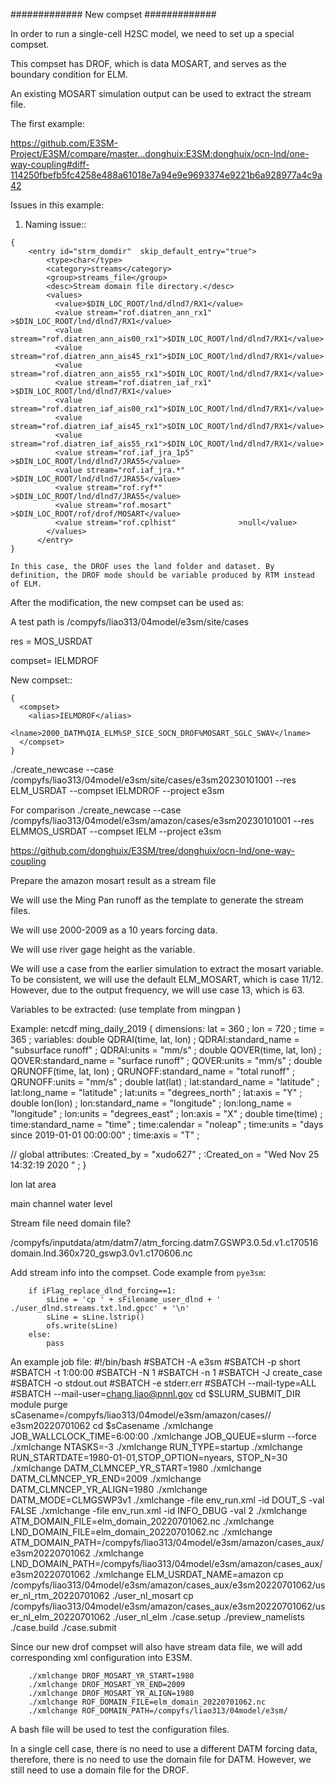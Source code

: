 #############
New compset
#############

In order to run a single-cell H2SC model, we need to set up a special compset.

This compset has DROF, which is data MOSART, and serves as the boundary condition for ELM.

An existing MOSART simulation output can be used to extract the stream file.


The first example:

https://github.com/E3SM-Project/E3SM/compare/master...donghuix:E3SM:donghuix/ocn-lnd/one-way-coupling#diff-114250fbefb5fc4258e488a61018e7a94e9e9693374e9221b6a928977a4c9a42


Issues in this example:

1. Naming issue::

```
{
    <entry id="strm_domdir"  skip_default_entry="true">
        <type>char</type>
        <category>streams</category>
        <group>streams_file</group>
        <desc>Stream domain file directory.</desc>
        <values>
          <value>$DIN_LOC_ROOT/lnd/dlnd7/RX1</value>
          <value stream="rof.diatren_ann_rx1"      >$DIN_LOC_ROOT/lnd/dlnd7/RX1</value>
          <value stream="rof.diatren_ann_ais00_rx1">$DIN_LOC_ROOT/lnd/dlnd7/RX1</value>
          <value stream="rof.diatren_ann_ais45_rx1">$DIN_LOC_ROOT/lnd/dlnd7/RX1</value>
          <value stream="rof.diatren_ann_ais55_rx1">$DIN_LOC_ROOT/lnd/dlnd7/RX1</value>
          <value stream="rof.diatren_iaf_rx1"      >$DIN_LOC_ROOT/lnd/dlnd7/RX1</value>
          <value stream="rof.diatren_iaf_ais00_rx1">$DIN_LOC_ROOT/lnd/dlnd7/RX1</value>
          <value stream="rof.diatren_iaf_ais45_rx1">$DIN_LOC_ROOT/lnd/dlnd7/RX1</value>
          <value stream="rof.diatren_iaf_ais55_rx1">$DIN_LOC_ROOT/lnd/dlnd7/RX1</value>
          <value stream="rof.iaf_jra_1p5"          >$DIN_LOC_ROOT/lnd/dlnd7/JRA55</value>
          <value stream="rof.iaf_jra.*"            >$DIN_LOC_ROOT/lnd/dlnd7/JRA55</value>
          <value stream="rof.ryf*"                 >$DIN_LOC_ROOT/lnd/dlnd7/JRA55</value>
          <value stream="rof.mosart"               >$DIN_LOC_ROOT/rof/drof/MOSART</value>
          <value stream="rof.cplhist"              >null</value>
        </values>
      </entry>
}
```

    In this case, the DROF uses the land folder and dataset. By definition, the DROF mode should be variable produced by RTM instead of ELM.


After the modification, the new compset can be used as:

A test path is /compyfs/liao313/04model/e3sm/site/cases

res = MOS_USRDAT

compset= IELMDROF

New compset::

```
{
  <compset>
    <alias>IELMDROF</alias>
    <lname>2000_DATM%QIA_ELM%SP_SICE_SOCN_DROF%MOSART_SGLC_SWAV</lname>
  </compset>
}
```


./create_newcase --case /compyfs/liao313/04model/e3sm/site/cases/e3sm20230101001  --res ELM_USRDAT --compset IELMDROF --project e3sm

For comparison
./create_newcase --case /compyfs/liao313/04model/e3sm/amazon/cases/e3sm20230101001  --res ELMMOS_USRDAT --compset IELM --project e3sm


https://github.com/donghuix/E3SM/tree/donghuix/ocn-lnd/one-way-coupling


Prepare the amazon mosart result as a stream file

We will use the Ming Pan runoff as the template to generate the stream files.

We will use 2000-2009 as a 10 years forcing data.

We will use river gage height as the variable.

We will use a case from the earlier simulation to extract the mosart variable.
To be consistent, we will use the default ELM_MOSART, which is case 11/12. However, due to the output frequency, we will use case 13, which is 63.

Variables to be extracted: (use template from mingpan )

Example:
netcdf ming_daily_2019 {
dimensions:
	lat = 360 ;
	lon = 720 ;
	time = 365 ;
variables:
	double QDRAI(time, lat, lon) ;
		QDRAI:standard_name = "subsurface runoff" ;
		QDRAI:units = "mm/s" ;
	double QOVER(time, lat, lon) ;
		QOVER:standard_name = "surface runoff" ;
		QOVER:units = "mm/s" ;
	double QRUNOFF(time, lat, lon) ;
		QRUNOFF:standard_name = "total runoff" ;
		QRUNOFF:units = "mm/s" ;
	double lat(lat) ;
		lat:standard_name = "latitude" ;
		lat:long_name = "latitude" ;
		lat:units = "degrees_north" ;
		lat:axis = "Y" ;
	double lon(lon) ;
		lon:standard_name = "longitude" ;
		lon:long_name = "longitude" ;
		lon:units = "degrees_east" ;
		lon:axis = "X" ;
	double time(time) ;
		time:standard_name = "time" ;
		time:calendar = "noleap" ;
		time:units = "days since 2019-01-01 00:00:00" ;
		time:axis = "T" ;

// global attributes:
		:Created_by = "xudo627" ;
		:Created_on = "Wed Nov 25 14:32:19 2020 " ;
}

lon
lat
area

main channel water level

Stream file need domain file?

  <filePath>
     /compyfs/inputdata/atm/datm7/atm_forcing.datm7.GSWP3.0.5d.v1.c170516
  </filePath>
  <fileNames>
     domain.lnd.360x720_gswp3.0v1.c170606.nc
  </fileNames>


Add stream info into the compset. Code example from `pye3sm`:

        if iFlag_replace_dlnd_forcing==1:
            sLine = 'cp ' + sFilename_user_dlnd + ' ./user_dlnd.streams.txt.lnd.gpcc' + '\n'
            sLine = sLine.lstrip()
            ofs.write(sLine) 
        else:
            pass

An example job file:
        #!/bin/bash
        #SBATCH -A e3sm
        #SBATCH -p short
        #SBATCH -t 1:00:00
        #SBATCH -N 1
        #SBATCH -n 1
        #SBATCH -J create_case
        #SBATCH -o stdout.out
        #SBATCH -e stderr.err
        #SBATCH --mail-type=ALL
        #SBATCH --mail-user=chang.liao@pnnl.gov
        cd $SLURM_SUBMIT_DIR
        module purge
        sCasename=/compyfs/liao313/04model/e3sm/amazon/cases//        e3sm20220701062
        cd $sCasename
        ./xmlchange JOB_WALLCLOCK_TIME=6:00:00
        ./xmlchange JOB_QUEUE=slurm --force
        ./xmlchange NTASKS=-3
        ./xmlchange RUN_TYPE=startup
        ./xmlchange RUN_STARTDATE=1980-01-01,STOP_OPTION=nyears,        STOP_N=30
        ./xmlchange DATM_CLMNCEP_YR_START=1980
        ./xmlchange DATM_CLMNCEP_YR_END=2009
        ./xmlchange DATM_CLMNCEP_YR_ALIGN=1980
        ./xmlchange DATM_MODE=CLMGSWP3v1
        ./xmlchange -file env_run.xml -id DOUT_S -val FALSE
        ./xmlchange -file env_run.xml -id INFO_DBUG -val 2
        ./xmlchange ATM_DOMAIN_FILE=elm_domain_20220701062.nc
        ./xmlchange LND_DOMAIN_FILE=elm_domain_20220701062.nc
        ./xmlchange ATM_DOMAIN_PATH=/compyfs/liao313/04model/e3sm/amazon/cases_aux/e3sm20220701062
        ./xmlchange LND_DOMAIN_PATH=/compyfs/liao313/04model/e3sm/amazon/cases_aux/e3sm20220701062
        ./xmlchange ELM_USRDAT_NAME=amazon
        cp /compyfs/liao313/04model/e3sm/amazon/cases_aux/e3sm20220701062/user_nl_rtm_20220701062 ./user_nl_mosart
        cp /compyfs/liao313/04model/e3sm/amazon/cases_aux/e3sm20220701062/user_nl_elm_20220701062 ./user_nl_elm
        ./case.setup
        ./preview_namelists
        ./case.build
        ./case.submit

Since our new drof compset will also have stream data file, we will add corresponding xml configuration into E3SM.

        ./xmlchange DROF_MOSART_YR_START=1980
        ./xmlchange DROF_MOSART_YR_END=2009
        ./xmlchange DROF_MOSART_YR_ALIGN=1980
        ./xmlchange ROF_DOMAIN_FILE=elm_domain_20220701062.nc        
        ./xmlchange ROF_DOMAIN_PATH=/compyfs/liao313/04model/e3sm/        

  
A bash file will be used to test the configuration files.

In a single cell case, there is no need to use a different DATM forcing data, therefore, there is no need to use the domain file for DATM.
However, we still need to use a domain file for the DROF.
